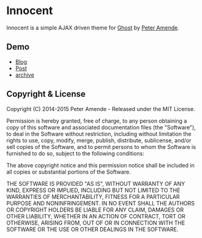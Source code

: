 # Innocent

Innocent is a simple AJAX driven theme for [Ghost](http://github.com/tryghost/ghost/) by [Peter Amende](http://zutrinken.com/).

## Demo

* [Blog](http://ghost-dev1.zutrinken.com/)
* [Post](http://ghost-dev1.zutrinken.com/demo/)
* [archive](http://ghost-dev1.zutrinken.com/tag/general/page/2/)

## Copyright & License

Copyright (C) 2014-2015 Peter Amende - Released under the MIT License.

Permission is hereby granted, free of charge, to any person obtaining a copy of this software and associated documentation files (the "Software"), to deal in the Software without restriction, including without limitation the rights to use, copy, modify, merge, publish, distribute, sublicense, and/or sell copies of the Software, and to permit persons to whom the Software is furnished to do so, subject to the following conditions:

The above copyright notice and this permission notice shall be included in all copies or substantial portions of the Software.

THE SOFTWARE IS PROVIDED "AS IS", WITHOUT WARRANTY OF ANY KIND, EXPRESS OR IMPLIED, INCLUDING BUT NOT LIMITED TO THE WARRANTIES OF MERCHANTABILITY, FITNESS FOR A PARTICULAR PURPOSE AND
NONINFRINGEMENT. IN NO EVENT SHALL THE AUTHORS OR COPYRIGHT HOLDERS BE LIABLE FOR ANY CLAIM, DAMAGES OR OTHER LIABILITY, WHETHER IN AN ACTION OF CONTRACT, TORT OR OTHERWISE, ARISING FROM, OUT OF OR IN CONNECTION WITH THE SOFTWARE OR THE USE OR OTHER DEALINGS IN THE SOFTWARE.

